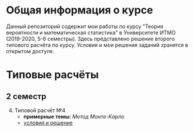 # Общая информация о курсе

Данный репозиторий содержит мои работы по курсу "Теория вероятности и математическая статистика" в Университете ИТМО (2019-2020, 5-6 семестры). Здесь представлено решение второго типового расчёта по курсу. Условия и мои решения заданий хранятся в открытом доступе.

# Типовые расчёты

## 2 семестр

4. Типовой расчёт №4
   * **примерные темы:** _Метод Монте-Карло_
   * [условия и решение](typo04)